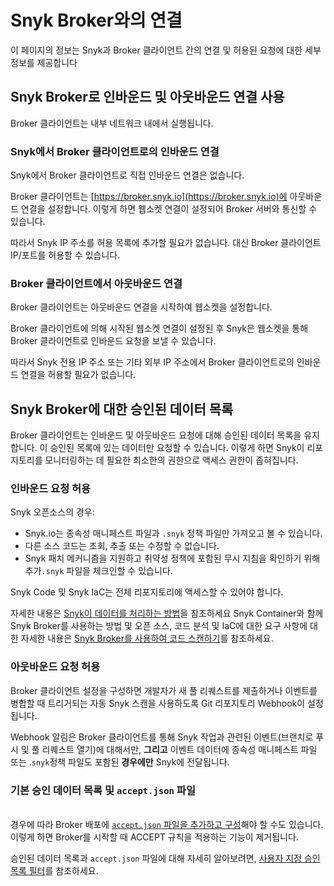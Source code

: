 # Snyk Broker와의 연결

이 페이지의 정보는 Snyk과 Broker 클라이언트 간의 연결 및 허용된 요청에 대한 세부 정보를 제공합니다

## Snyk Broker로 인바운드 및 아웃바운드 연결 사용

Broker 클라이언트는 내부 네트워크 내에서 실행됩니다.

### Snyk에서 Broker 클라이언트로의 인바운드 연결

Snyk에서 Broker 클라이언트로 직접 인바운드 연결은 없습니다.

Broker 클라이언트는 [https://broker.snyk.io](https://broker.snyk.io)에 아웃바운드 연결을 설정합니다. 이렇게 하면 웹소켓 연결이 설정되어 Broker 서버와 통신할 수 있습니다.

따라서 Snyk IP 주소를 허용 목록에 추가할 필요가 없습니다. 대신 Broker 클라이언트 IP/포트를 허용할 수 있습니다.

### Broker 클라이언트에서 아웃바운드 연결

Broker 클라이언트는 아웃바운드 연결을 시작하여 웹소켓을 설정합니다.

Broker 클라이언트에 의해 시작된 웹소켓 연결이 설정된 후 Snyk은 웹소켓을 통해 Broker 클라이언트로 인바운드 요청을 보낼 수 있습니다.

따라서 Snyk 전용 IP 주소 또는 기타 외부 IP 주소에서 Broker 클라이언트로의 인바운드 연결을 허용할 필요가 없습니다.

## Snyk Broker에 대한 승인된 데이터 목록

Broker 클라이언트는 인바운드 및 아웃바운드 요청에 대해 승인된 데이터 목록을 유지합니다. 이 승인된 목록에 있는 데이터만 요청할 수 있습니다. 이렇게 하면 Snyk이 리포지토리를 모니터링하는 데 필요한 최소한의 권한으로 액세스 권한이 좁혀집니다.

### 인바운드 요청 허용

Snyk 오픈소스의 경우:

* Snyk.io는 종속성 매니페스트 파일과 `.snyk` 정책 파일만 가져오고 볼 수 있습니다.
* 다른 소스 코드는 조회, 추출 또는 수정할 수 없습니다.
* Snyk 패치 메커니즘을 지원하고 취약성 정책에 포함된 무시 지침을 확인하기 위해 추가`.snyk` 파일을 체크인할 수 있습니다.

Snyk Code 및 Snyk IaC는 전체 리포지토리에 액세스할 수 있어야 합니다.

자세한 내용은 [Snyk이 데이터를 처리하는 방법](../../working-with-snyk/how-snyk-handles-your-data.md)을 참조하세요 Snyk Container와 함께 Snyk Broker를 사용하는 방법 및 오픈 소스, 코드 분석 및 IaC에 대한 요구 사항에 대한 자세한 내용은 [Snyk Broker를 사용하여 코드 스캔하기](connections-with-snyk-broker.md#using-snyk-broker-to-scan-your-code)를 참조하세요.

### 아웃바운드 요청 허용

Broker 클라이언트 설정을 구성하면 개발자가 새 풀 리퀘스트를 제출하거나 이벤트를 병합할 때 트리거되는 자동 Snyk 스캔을 사용하도록 Git 리포지토리 Webhook이 설정됩니다.

Webhook 알림은 Broker 클라이언트를 통해 Snyk 작업과 관련된 이벤트(브랜치로 푸시 및 풀 리퀘스트 열기)에 대해서만, **그리고** 이벤트 데이터에 종속성 매니페스트 파일 또는 .`snyk`정책 파일도 포함된 **경우에만** Snyk에 전달됩니다.

### 기본 승인 데이터 목록 및 `accept.json` 파일

\
경우에 따라 Broker 배포에 [`accept.json`](snyk-broker-infrastructure-as-code-detection/)[ 파일을 추가하고 구성](snyk-broker-infrastructure-as-code-detection/)해야 할 수도 있습니다. 이렇게 하면 Broker를 시작할 때 ACCEPT 규칙을 적용하는 기능이 제거됩니다.

승인된 데이터 목록과 `accept.json` 파일에 대해 자세히 알아보려면, [사용자 지정 승인 목록 필터](https://docs.snyk.io/snyk-admin/snyk-broker/install-and-configure-broker-using-docker/advanced-configuration-for-snyk-broker-docker-installation#custom-approved-listing-filter)를 참조하세요.
